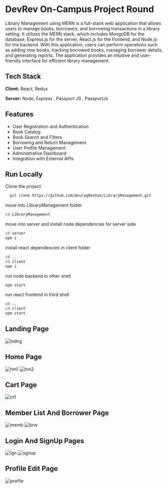 # DevRev On-Campus Project Round

Library Management using MERN is a full-stack web application that allows users to manage books, borrowers, and borrowing transactions in a library setting. It utilizes the MERN stack, which includes MongoDB for the database, Express.js for the server, React.js for the frontend, and Node.js for the backend. With this application, users can perform operations such as adding new books, tracking borrowed books, managing borrower details, and generating reports. The application provides an intuitive and user-friendly interface for efficient library management.

## Tech Stack

**Client:** React, Redux

**Server:** Node, Express , Passport JS , PassportJs

## Features

- User Registration and Authentication
- Book Catalog
- Book Search and Filters
- Borrowing and Return Management
- User Profile Management
- Administrative Dashboard
- Integration with External APIs

## Run Locally

Clone the project

```bash
  git clone https://github.com/AnuragRoshan/LibraryManagement.git
```

move into LibraryManagement folder

```bash
cd LibraryManagement
```

move into server and install node dependencies for server side

```bash
cd server
npm i
```

install react dependencies in client folder

```bash
cd ..
cd client
npm i
```

run node backend in other shell

```bash
npm start
```

run react frontend in third shell

```bash
cd ..
cd client
npm start
```

## Landing Page

![lndng](https://github.com/AnuragRoshan/LibraryManagement/blob/main/client/public/web-img/landing.jpg?raw=true)

## Home Page

![hm1](https://github.com/AnuragRoshan/LibraryManagement/blob/main/client/public/web-img/home-1.jpg?raw=true)
![hm2](https://github.com/AnuragRoshan/LibraryManagement/blob/main/client/public/web-img/home-2.jpg?raw=true)

## Cart Page

![crt](https://github.com/AnuragRoshan/LibraryManagement/blob/main/client/public/web-img/cart.jpg?raw=true)

## Member List And Borrower Page

![memb](https://github.com/AnuragRoshan/LibraryManagement/blob/main/client/public/web-img/member.jpg?raw=true)
![brw](https://github.com/AnuragRoshan/LibraryManagement/blob/main/client/public/web-img/borrower.jpg?raw=true)

## Login And SignUp Pages

![lgn](https://github.com/AnuragRoshan/LibraryManagement/blob/main/client/public/web-img/logins.jpg?raw=true)
![sgnup](https://github.com/AnuragRoshan/LibraryManagement/blob/main/client/public/web-img/signup.jpg?raw=true)

## Profile Edit Page

![profile](https://github.com/AnuragRoshan/LibraryManagement/blob/main/client/public/web-img/profileEdit.jpg?raw=true)
